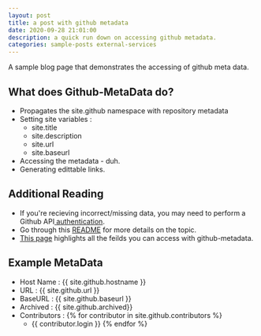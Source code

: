 ```yaml
---
layout: post
title: a post with github metadata
date: 2020-09-28 21:01:00
description: a quick run down on accessing github metadata.
categories: sample-posts external-services
---
```


A sample blog page that demonstrates the accessing of github meta data.

## What does Github-MetaData do?

- Propagates the site.github namespace with repository metadata
- Setting site variables :
  - site.title
  - site.description
  - site.url
  - site.baseurl
- Accessing the metadata - duh.
- Generating edittable links.

## Additional Reading

- If you're recieving incorrect/missing data, you may need to perform a Github API<a href="https://github.com/jekyll/github-metadata/blob/master/docs/authentication.md"> authentication</a>.
- Go through this <a href="https://jekyll.github.io/github-metadata/">README</a> for more details on the topic.
- <a href= "https://github.com/jekyll/github-metadata/blob/master/docs/site.github.md">This page</a> highlights all the feilds you can access with github-metadata.
  <br />

## Example MetaData

- Host Name : {{ site.github.hostname }}
- URL : {{ site.github.url }}
- BaseURL : {{ site.github.baseurl }}
- Archived : {{ site.github.archived}}
- Contributors :
  {% for contributor in site.github.contributors %}
  - {{ contributor.login }}
    {% endfor %}
